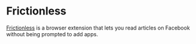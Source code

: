 # Frictionless

[Frictionless](https://oldestlivingboy.com/#frictionless) is a browser extension
that lets you read articles on Facebook without being prompted to add apps.
